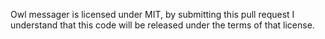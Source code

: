 <!-- Provide summary of changes -->

<!-- Issue number, if available. E.g. "Fixes #31", "Addresses #42, #77" -->


Owl messager is licensed under MIT, by submitting this pull request I understand that this code will be released under
the terms of that license.
